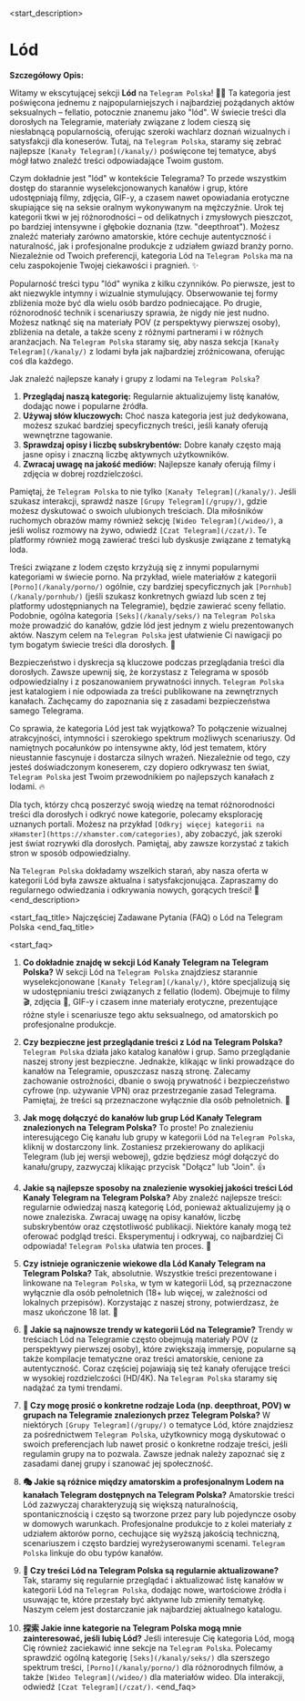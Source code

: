 <start_description>
# Lód

**Szczegółowy Opis:**

Witamy w ekscytującej sekcji **Lód** na `Telegram Polska`! 👅💦 Ta kategoria jest poświęcona jednemu z najpopularniejszych i najbardziej pożądanych aktów seksualnych – fellatio, potocznie znanemu jako "lód". W świecie treści dla dorosłych na Telegramie, materiały związane z lodem cieszą się niesłabnącą popularnością, oferując szeroki wachlarz doznań wizualnych i satysfakcji dla koneserów. Tutaj, na `Telegram Polska`, staramy się zebrać najlepsze `[Kanały Telegram](/kanaly/)` poświęcone tej tematyce, abyś mógł łatwo znaleźć treści odpowiadające Twoim gustom.

Czym dokładnie jest "lód" w kontekście Telegrama? To przede wszystkim dostęp do starannie wyselekcjonowanych kanałów i grup, które udostępniają filmy, zdjęcia, GIF-y, a czasem nawet opowiadania erotyczne skupiające się na seksie oralnym wykonywanym na mężczyźnie. Urok tej kategorii tkwi w jej różnorodności – od delikatnych i zmysłowych pieszczot, po bardziej intensywne i głębokie doznania (tzw. "deepthroat"). Możesz znaleźć materiały zarówno amatorskie, które cechuje autentyczność i naturalność, jak i profesjonalne produkcje z udziałem gwiazd branży porno. Niezależnie od Twoich preferencji, kategoria Lód na `Telegram Polska` ma na celu zaspokojenie Twojej ciekawości i pragnień. ✨

Popularność treści typu "lód" wynika z kilku czynników. Po pierwsze, jest to akt niezwykle intymny i wizualnie stymulujący. Obserwowanie tej formy zbliżenia może być dla wielu osób bardzo podniecające. Po drugie, różnorodność technik i scenariuszy sprawia, że nigdy nie jest nudno. Możesz natknąć się na materiały POV (z perspektywy pierwszej osoby), zbliżenia na detale, a także sceny z różnymi partnerami i w różnych aranżacjach. Na `Telegram Polska` staramy się, aby nasza sekcja `[Kanały Telegram](/kanaly/)` z lodami była jak najbardziej zróżnicowana, oferując coś dla każdego.

Jak znaleźć najlepsze kanały i grupy z lodami na `Telegram Polska`?
1.  **Przeglądaj naszą kategorię:** Regularnie aktualizujemy listę kanałów, dodając nowe i popularne źródła.
2.  **Używaj słów kluczowych:** Choć nasza kategoria jest już dedykowana, możesz szukać bardziej specyficznych treści, jeśli kanały oferują wewnętrzne tagowanie.
3.  **Sprawdzaj opisy i liczbę subskrybentów:** Dobre kanały często mają jasne opisy i znaczną liczbę aktywnych użytkowników.
4.  **Zwracaj uwagę na jakość mediów:** Najlepsze kanały oferują filmy i zdjęcia w dobrej rozdzielczości.

Pamiętaj, że `Telegram Polska` to nie tylko `[Kanały Telegram](/kanaly/)`. Jeśli szukasz interakcji, sprawdź nasze `[Grupy Telegram](/grupy/)`, gdzie możesz dyskutować o swoich ulubionych treściach. Dla miłośników ruchomych obrazów mamy również sekcję `[Wideo Telegram](/wideo/)`, a jeśli wolisz rozmowy na żywo, odwiedź `[Czat Telegram](/czat/)`. Te platformy również mogą zawierać treści lub dyskusje związane z tematyką loda.

Treści związane z lodem często krzyżują się z innymi popularnymi kategoriami w świecie porno. Na przykład, wiele materiałów z kategorii `[Porno](/kanaly/porno/)` ogólnie, czy bardziej specyficznych jak `[Pornhub](/kanaly/pornhub/)` (jeśli szukasz konkretnych gwiazd lub scen z tej platformy udostępnianych na Telegramie), będzie zawierać sceny fellatio. Podobnie, ogólna kategoria `[Seks](/kanaly/seks/)` na `Telegram Polska` może prowadzić do kanałów, gdzie lód jest jednym z wielu prezentowanych aktów. Naszym celem na `Telegram Polska` jest ułatwienie Ci nawigacji po tym bogatym świecie treści dla dorosłych. 🔞

Bezpieczeństwo i dyskrecja są kluczowe podczas przeglądania treści dla dorosłych. Zawsze upewnij się, że korzystasz z Telegrama w sposób odpowiedzialny i z poszanowaniem prywatności innych. `Telegram Polska` jest katalogiem i nie odpowiada za treści publikowane na zewnętrznych kanałach. Zachęcamy do zapoznania się z zasadami bezpieczeństwa samego Telegrama.

Co sprawia, że kategoria Lód jest tak wyjątkowa? To połączenie wizualnej atrakcyjności, intymności i szerokiego spektrum możliwych scenariuszy. Od namiętnych pocałunków po intensywne akty, lód jest tematem, który nieustannie fascynuje i dostarcza silnych wrażeń. Niezależnie od tego, czy jesteś doświadczonym koneserem, czy dopiero odkrywasz ten świat, `Telegram Polska` jest Twoim przewodnikiem po najlepszych kanałach z lodami. 🔥

Dla tych, którzy chcą poszerzyć swoją wiedzę na temat różnorodności treści dla dorosłych i odkryć nowe kategorie, polecamy eksplorację uznanych portali. Możesz na przykład `[Odkryj więcej kategorii na xHamster](https://xhamster.com/categories)`, aby zobaczyć, jak szeroki jest świat rozrywki dla dorosłych. Pamiętaj, aby zawsze korzystać z takich stron w sposób odpowiedzialny.

Na `Telegram Polska` dokładamy wszelkich starań, aby nasza oferta w kategorii Lód była zawsze aktualna i satysfakcjonująca. Zapraszamy do regularnego odwiedzania i odkrywania nowych, gorących treści! 🚀
<end_description>

<start_faq_title>
Najczęściej Zadawane Pytania (FAQ) o Lód na Telegram Polska
<end_faq_title>

<start_faq>
1. **Co dokładnie znajdę w sekcji Lód Kanały Telegram na Telegram Polska?**
W sekcji Lód na `Telegram Polska` znajdziesz starannie wyselekcjonowane `[Kanały Telegram](/kanaly/)`, które specjalizują się w udostępnianiu treści związanych z fellatio (lodem). Obejmuje to filmy 🎬, zdjęcia 📸, GIF-y i czasem inne materiały erotyczne, prezentujące różne style i scenariusze tego aktu seksualnego, od amatorskich po profesjonalne produkcje.

2. **Czy bezpieczne jest przeglądanie treści z Lód na Telegram Polska?**
`Telegram Polska` działa jako katalog kanałów i grup. Samo przeglądanie naszej strony jest bezpieczne. Jednakże, klikając w linki prowadzące do kanałów na Telegramie, opuszczasz naszą stronę. Zalecamy zachowanie ostrożności, dbanie o swoją prywatność i bezpieczeństwo cyfrowe (np. używanie VPN) oraz przestrzeganie zasad Telegrama. Pamiętaj, że treści są przeznaczone wyłącznie dla osób pełnoletnich. 🔞

3. **Jak mogę dołączyć do kanałów lub grup Lód Kanały Telegram znalezionych na Telegram Polska?**
To proste! Po znalezieniu interesującego Cię kanału lub grupy w kategorii Lód na `Telegram Polska`, kliknij w dostarczony link. Zostaniesz przekierowany do aplikacji Telegram (lub jej wersji webowej), gdzie będziesz mógł dołączyć do kanału/grupy, zazwyczaj klikając przycisk "Dołącz" lub "Join". 👍

4. **Jakie są najlepsze sposoby na znalezienie wysokiej jakości treści Lód Kanały Telegram na Telegram Polska?**
Aby znaleźć najlepsze treści: regularnie odwiedzaj naszą kategorię Lód, ponieważ aktualizujemy ją o nowe znaleziska. Zwracaj uwagę na opisy kanałów, liczbę subskrybentów oraz częstotliwość publikacji. Niektóre kanały mogą też oferować podgląd treści. Eksperymentuj i odkrywaj, co najbardziej Ci odpowiada! `Telegram Polska` ułatwia ten proces. 🌟

5. **Czy istnieje ograniczenie wiekowe dla Lód Kanały Telegram na Telegram Polska?**
Tak, absolutnie. Wszystkie treści prezentowane i linkowane na `Telegram Polska`, w tym w kategorii Lód, są przeznaczone wyłącznie dla osób pełnoletnich (18+ lub więcej, w zależności od lokalnych przepisów). Korzystając z naszej strony, potwierdzasz, że masz ukończone 18 lat. 🔞

6. **🤔 Jakie są najnowsze trendy w kategorii Lód na Telegramie?**
Trendy w treściach Lód na Telegramie często obejmują materiały POV (z perspektywy pierwszej osoby), które zwiększają immersję, popularne są także kompilacje tematyczne oraz treści amatorskie, cenione za autentyczność. Coraz częściej pojawiają się też kanały oferujące treści w wysokiej rozdzielczości (HD/4K). Na `Telegram Polska` staramy się nadążać za tymi trendami.

7. **💬 Czy mogę prosić o konkretne rodzaje Loda (np. deepthroat, POV) w grupach na Telegramie znalezionych przez Telegram Polska?**
W niektórych `[Grupy Telegram](/grupy/)` o tematyce Lód, które znajdziesz za pośrednictwem `Telegram Polska`, użytkownicy mogą dyskutować o swoich preferencjach lub nawet prosić o konkretne rodzaje treści, jeśli regulamin grupy na to pozwala. Zawsze jednak należy zapoznać się z zasadami danej grupy i szanować jej społeczność.

8. **🎭 Jakie są różnice między amatorskim a profesjonalnym Lodem na kanałach Telegram dostępnych na Telegram Polska?**
Amatorskie treści Lód zazwyczaj charakteryzują się większą naturalnością, spontanicznością i często są tworzone przez pary lub pojedyncze osoby w domowych warunkach. Profesjonalne produkcje to z kolei materiały z udziałem aktorów porno, cechujące się wyższą jakością techniczną, scenariuszem i często bardziej wyreżyserowanymi scenami. `Telegram Polska` linkuje do obu typów kanałów.

9. **🔄 Czy treści Lód na Telegram Polska są regularnie aktualizowane?**
Tak, staramy się regularnie przeglądać i aktualizować listę kanałów w kategorii Lód na `Telegram Polska`, dodając nowe, wartościowe źródła i usuwając te, które przestały być aktywne lub zmieniły tematykę. Naszym celem jest dostarczanie jak najbardziej aktualnego katalogu.

10. **探索 Jakie inne kategorie na Telegram Polska mogą mnie zainteresować, jeśli lubię Lód?**
Jeśli interesuje Cię kategoria Lód, mogą Cię również zaciekawić inne sekcje na `Telegram Polska`. Polecamy sprawdzić ogólną kategorię `[Seks](/kanaly/seks/)` dla szerszego spektrum treści, `[Porno](/kanaly/porno/)` dla różnorodnych filmów, a także `[Wideo Telegram](/wideo/)` dla materiałów wideo. Dla interakcji, odwiedź `[Czat Telegram](/czat/)`.
<end_faq>